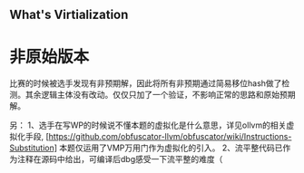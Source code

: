 ## What's Virtialization
# 非原始版本
比赛的时候被选手发现有非预期解，因此将所有非预期通过简易移位hash做了检测。其余逻辑主体没有改动。仅仅只加了一个验证，不影响正常的思路和原始预期解。

另：
1、选手在写WP的时候说不懂本题的虚拟化是什么意思，详见ollvm的相关虚拟化手段, [https://github.com/obfuscator-llvm/obfuscator/wiki/Instructions-Substitution] 本题仅运用了VMP万用门作为虚拟化的引入。
2、流平整代码已作为注释在源码中给出，可编译后dbg感受一下流平整的难度（
